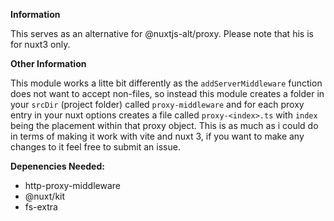 **Information**

This serves as an alternative for @nuxtjs-alt/proxy. Please note that his is for nuxt3 only.

**Other Information**

This module works a litte bit differently as the `addServerMiddleware` function does not want to accept non-files, so instead this module creates a folder in your `srcDir` (project folder) called `proxy-middleware` and for each proxy entry in your nuxt options creates a file called `proxy-<index>.ts` with `index` being the placement within that proxy object. This is as much as i could do in terms of making it work with vite and nuxt 3, if you want to make any changes to it feel free to submit an issue.

**Depenencies Needed:**
- http-proxy-middleware
- @nuxt/kit
- fs-extra
